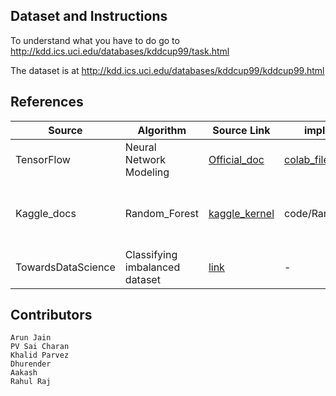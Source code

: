 ## Dataset and Instructions

To understand what you have to do go to http://kdd.ics.uci.edu/databases/kddcup99/task.html


The dataset is at http://kdd.ics.uci.edu/databases/kddcup99/kddcup99.html

## References

|  Source | Algorithm  | Source Link | implemented Link | Remarks
|---|---|---|---|---
| TensorFlow  | Neural Network Modeling  | [Official_doc](https://www.tensorflow.org/tutorials/structured_data/feature_columns) | [colab_file](https://colab.research.google.com/drive/1GrSVUY3rcwYCd-xp5juUjQ9Wbg_9Kq1i) | More to be done, eg. RNN, CNN, etc.
| Kaggle_docs | Random_Forest | [kaggle_kernel](https://www.kaggle.com/pranavuikey/network-intrusion-detection) | code/RandomForesh.ipynb| Correctness of the implementation need to be verified.
| TowardsDataScience | Classifying imbalanced dataset | [link](https://towardsdatascience.com/classifying-rare-events-using-five-machine-learning-techniques-fab464573233) | - | for reference only

## Contributors

    Arun Jain 
    PV Sai Charan
    Khalid Parvez
    Dhurender
    Aakash
    Rahul Raj

